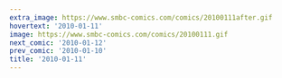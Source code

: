 ```yaml
---
extra_image: https://www.smbc-comics.com/comics/20100111after.gif
hovertext: '2010-01-11'
image: https://www.smbc-comics.com/comics/20100111.gif
next_comic: '2010-01-12'
prev_comic: '2010-01-10'
title: '2010-01-11'
---
```



